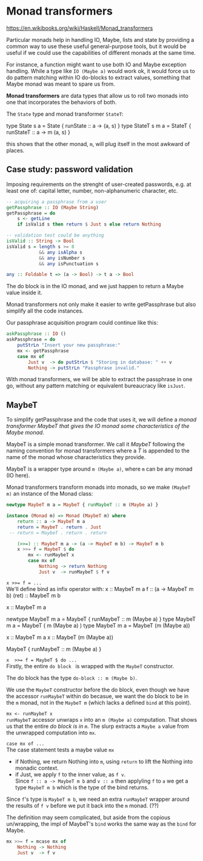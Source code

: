 # Monad transformers

https://en.wikibooks.org/wiki/Haskell/Monad_transformers

Particular monads help in handling IO, Maybe, lists and state by providing a common way to use these useful general-purpose tools, but it would be useful if we could use the capabilities of different monads at the same time.

For instance, a function might want to use both IO and Maybe exception handling. While a type like `IO (Maybe a)` would work ok, it would force us to do pattern matching within IO do-blocks to extract values, something that Maybe monad was meant to spare us from.

**Monad transformers** are data types that allow us to roll two monads into one that incorporates the behaviors of both.

The `State` type and monad transformer `StateT`:

type State  s   a = State  { runState  :: a ->   (a, s) }
type StateT s m a = StateT { runStateT :: a -> m (a, s) }

this shows that the other monad, `m`, will plug itself in the most awkward of places.


## Case study: password validation

Imposing requirements on the strenght of user-created passwords, e.g. at least one of: capital letter, number, non-alphanumeric character, etc.

```hs
-- acquiring a passphrase from a user
getPassphrase :: IO (Maybe String)
getPassphrase = do
    s <- getLine
    if isValid s then return $ Just s else return Nothing

-- validation test could be anything
isValid :: String -> Bool
isValid s = length s >= 8
            && any isAlpha s
            && any isNumber s
            && any isPunctuation s

any :: Foldable t => (a -> Bool) -> t a -> Bool
```

The do block is in the IO monad, and we just happen to return a Maybe value inside it.

Monad transformers not only make it easier to write getPassphrase but also simplify all the code instances.

Our passphrase acquisition program could continue like this:

```hs
askPassphrase :: IO ()
askPassphrase = do
    putStrLn "Insert your new passphrase:"
    mx <- getPassphrase
    case mx of
        Just v  -> do putStrLn $ "Storing in database: " ++ v
        Nothing -> putStrLn "Passphrase invalid."
```

With monad transformers, we will be able to extract the passphrase in one go, without any pattern matching or equivalent bureaucracy like `isJust`.


## MaybeT

To simplify getPassphrase and the code that uses it, we will define a *monad transformer MaybeT that gives the IO monad some characteristics of the Maybe monad*.

MaybeT is a simple monad transformer. We call it *MaybeT* following the naming convention for monad transformers where a *T* is appended to the name of the monad whose characteristics they provide.

MaybeT is a wrapper type around `m (Maybe a)`, where `m` can be any monad (IO here).

Monad transformers transform monads into monads, so we make `(MaybeT m)` an instance of the Monad class:

```hs
newtype MaybeT m a = MaybeT { runMaybeT :: m (Maybe a) }

instance (Monad m) => Monad (MaybeT m) where
    return :: a -> MaybeT m a
    return = MaybeT . return . Just
 -- return = MaybeT . return . return

    (>>=) :: MaybeT m a -> (a -> MaybeT m b) -> MaybeT m b
    x >>= f = MaybeT $ do
        mx <- runMaybeT x
        case mx of
            Nothing -> return Nothing
            Just v  -> runMaybeT $ f v
```

`x >>= f = ...`    
We'll define bind as infix operator with:
x     :: MaybeT m a
f     :: (a -> MaybeT m b)
(ret) :: MaybeT m b

x :: MaybeT m a

newtype MaybeT m a = MaybeT { runMaybeT :: m (Maybe a) }
type    MaybeT m a = MaybeT (              m (Maybe a) )
type MaybeT m a = MaybeT (m (Maybe a))

x :: MaybeT m a
x :: MaybeT (m (Maybe a))


MaybeT { runMaybeT :: m (Maybe a) }



`x  >>= f = MaybeT $ do ...`    
Firstly, the entire `do block ` is wrapped with the `MaybeT` constructor.

The do block has the type `do-block :: m (Maybe b)`.

We use the `MaybeT` constructor before the do block, even though we have the accessor `runMaybeT` within do becasue, we want the do block to be in the `m` monad, not in the `MaybeT m` (which lacks a defined `bind`  at this point).


`mx <- runMaybeT x`    
`runMaybeT` accessor unwraps `x` into an `m (Maybe a)` computation. That shows us that the entire *do block is in `m`*. The slurp extracts a `Maybe a` value from the unwrapped computation into `mx`.

 `case mx of ...`    
The case statement tests a maybe value `mx`
- if Nothing, we return Nothing into `m`, using `return` to lift the Nothing
  into monadic context.
- if Just, we apply `f` to the inner value, as `f v`.   
  Since `f :: a -> MaybeT m b` and `v :: a` then applyling `f` to `a` we get a type `MaybeT m b` which is the type of the bind returns.

Since `f`'s type is `MaybeT m b`, we need an extra `runMaybeT` wrapper around the results of `f v` before we put it back into the `m` monad. (??)



The definition may seem complicated, but aside from the copious un/wrapping, the impl of MaybeT's `bind` works the same way as the `bind` for Maybe.

```hs
mx >>= f = mcase mx of
    Nothing -> Nothing
    Just v  -> f v
```
